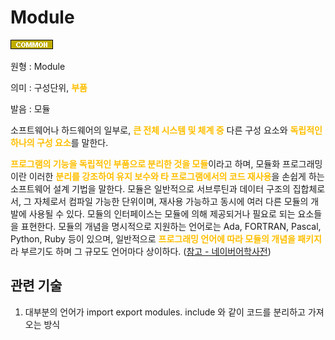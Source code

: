<d-title>

# Module

</d-title>

<d-label>

<d-inner>

![Common](../../2TAT1C/Label_Common.png)

</d-inner>

</d-label>

<d-origin>

원형 : Module

</d-origin>

<d-mean>

의미  : 구성단위, <span style="color:#FFBF00; font-weight:bold;">부품</span>

</d-mean>

<d-pronunciation>

발음 : 모듈

</d-pronunciation>

<d-content>

소프트웨어나 하드웨어의 일부로, <span style="color:#FFBF00; font-weight:bold;">큰 전체 시스템 및 체계 중</span> 다른 구성 요소와 <span style="color:#FFBF00; font-weight:bold;">독립적인 하나의 구성 요소</span>를 말한다.

<span style="color:#FFBF00; font-weight:bold;">프로그램의 기능을 독립적인 부품으로 분리한 것을 모듈</span>이라고 하며, 모듈화 프로그래밍이란 이러한 <span style="color:#FFBF00; font-weight:bold;">분리를 강조하여 유지 보수와 타 프로그램에서의 코드 재사용</span>을 손쉽게 하는 소프트웨어 설계 기법을 말한다. 모듈은 일반적으로 서브루틴과 데이터 구조의 집합체로서, 그 자체로서 컴파일 가능한 단위이며, 재사용 가능하고 동시에 여러 다른 모듈의 개발에 사용될 수 있다. 모듈의 인터페이스는 모듈에 의해 제공되거나 필요로 되는 요소들을 표현한다. 모듈의 개념을 명시적으로 지원하는 언어로는 Ada, FORTRAN, Pascal, Python, Ruby 등이 있으며, 일반적으로 <span style="color:#FFBF00; font-weight:bold;">프로그래밍 언어에 따라 모듈의 개념을 패키지</span>라 부르기도 하며 그 규모도 언어마다 상이하다.
([참고 - 네이버어학사전](https://terms.naver.com/entry.nhn?docId=2835919&cid=40942&categoryId=32830))

</d-content>

<d-relation>

## 관련 기술

<d-inner>

1. 대부분의 언어가 import export modules. include 와 같이 코드를 분리하고 가져 오는 방식

</d-inner>

</d-relation>

